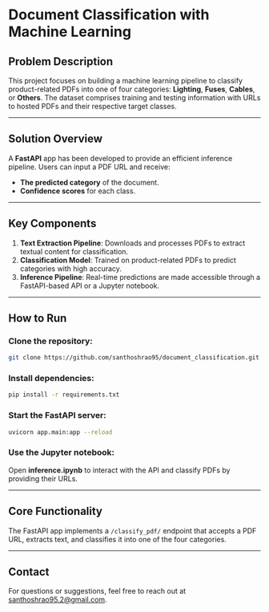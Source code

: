 # Document Classification with Machine Learning

## Problem Description
This project focuses on building a machine learning pipeline to classify product-related PDFs into one of four categories: **Lighting**, **Fuses**, **Cables**, or **Others**. The dataset comprises training and testing information with URLs to hosted PDFs and their respective target classes.

---

## Solution Overview
A **FastAPI** app has been developed to provide an efficient inference pipeline. Users can input a PDF URL and receive:

- **The predicted category** of the document.
- **Confidence scores** for each class.

---

## Key Components

1. **Text Extraction Pipeline**: Downloads and processes PDFs to extract textual content for classification.
2. **Classification Model**: Trained on product-related PDFs to predict categories with high accuracy.
3. **Inference Pipeline**: Real-time predictions are made accessible through a FastAPI-based API or a Jupyter notebook.

---

## How to Run

### Clone the repository:
```bash
git clone https://github.com/santhoshrao95/document_classification.git
```

### Install dependencies:
```bash
pip install -r requirements.txt
```

### Start the FastAPI server:
```bash
uvicorn app.main:app --reload
```

### Use the Jupyter notebook:
Open **inference.ipynb** to interact with the API and classify PDFs by providing their URLs.

---

## Core Functionality
The FastAPI app implements a `/classify_pdf/` endpoint that accepts a PDF URL, extracts text, and classifies it into one of the four categories.

---

## Contact
For questions or suggestions, feel free to reach out at [santhoshrao95.2@gmail.com](mailto:santhoshrao95.2@example.com).

